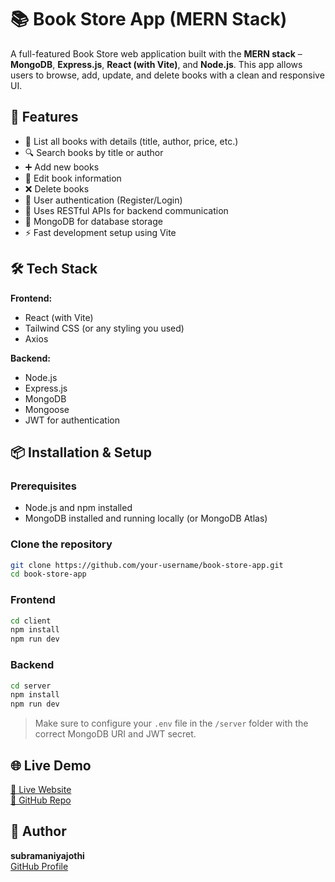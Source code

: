 
# 📚 Book Store App (MERN Stack)

A full-featured Book Store web application built with the **MERN stack** – **MongoDB**, **Express.js**, **React (with Vite)**, and **Node.js**. This app allows users to browse, add, update, and delete books with a clean and responsive UI.

## 🚀 Features

- 📖 List all books with details (title, author, price, etc.)
- 🔍 Search books by title or author
- ➕ Add new books
- 📝 Edit book information
- ❌ Delete books
- 👤 User authentication (Register/Login)
- 🧠 Uses RESTful APIs for backend communication
- 💾 MongoDB for database storage
- ⚡ Fast development setup using Vite

## 🛠️ Tech Stack

**Frontend:**
- React (with Vite)
- Tailwind CSS (or any styling you used)
- Axios

**Backend:**
- Node.js
- Express.js
- MongoDB
- Mongoose
- JWT for authentication

## 📦 Installation & Setup

### Prerequisites

- Node.js and npm installed
- MongoDB installed and running locally (or MongoDB Atlas)

### Clone the repository

```bash
git clone https://github.com/your-username/book-store-app.git
cd book-store-app
```

### Frontend

```bash
cd client
npm install
npm run dev
```

### Backend

```bash
cd server
npm install
npm run dev
```

> Make sure to configure your `.env` file in the `/server` folder with the correct MongoDB URI and JWT secret.

## 🌐 Live Demo

[🔗 Live Website](https://your-deployment-link.com)  
[📁 GitHub Repo](https://github.com/your-username/book-store-app)



## 🙌 Author

**subramaniyajothi**  
[GitHub Profile](https://github.com/Subramaniyajothi6)
